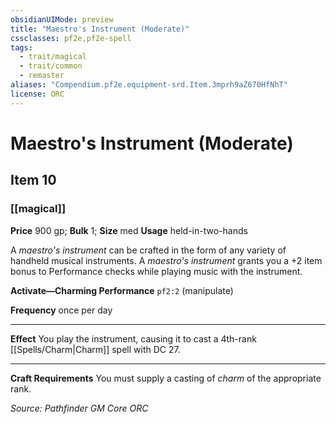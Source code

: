 ```yaml
---
obsidianUIMode: preview
title: "Maestro's Instrument (Moderate)"
cssclasses: pf2e,pf2e-spell
tags:
  - trait/magical
  - trait/common
  - remaster
aliases: "Compendium.pf2e.equipment-srd.Item.3mprh9aZ670HfNhT"
license: ORC
---
```

# Maestro's Instrument (Moderate)
## Item 10
### [[magical]]


**Price** 900 gp; 
**Bulk** 1; **Size** med
**Usage** held-in-two-hands

A _maestro's instrument_ can be crafted in the form of any variety of handheld musical instruments. A _maestro's instrument_ grants you a +2 item bonus to Performance checks while playing music with the instrument.

**Activate—Charming Performance** `pf2:2` (manipulate)

**Frequency** once per day

* * *

**Effect** You play the instrument, causing it to cast a 4th-rank [[Spells/Charm|Charm]] spell with DC 27.

* * *

**Craft Requirements** You must supply a casting of _charm_ of the appropriate rank.

*Source: Pathfinder GM Core*
*ORC*